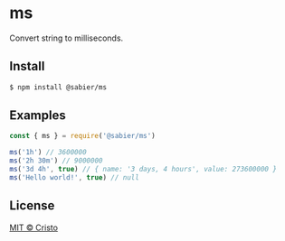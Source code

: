 # ms

Convert string to milliseconds.

## Install

```sh
$ npm install @sabier/ms
```

## Examples

```js
const { ms } = require('@sabier/ms')

ms('1h') // 3600000
ms('2h 30m') // 9000000
ms('3d 4h', true) // { name: '3 days, 4 hours', value: 273600000 }
ms('Hello world!', true) // null
```

## License

[MIT © Cristo](./LICENSE.md)
